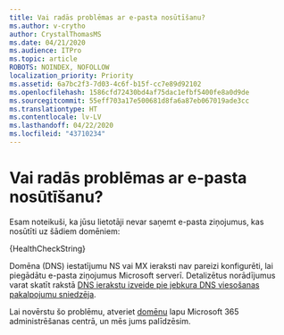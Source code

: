 ```yaml
---
title: Vai radās problēmas ar e-pasta nosūtīšanu?
ms.author: v-crytho
author: CrystalThomasMS
ms.date: 04/21/2020
ms.audience: ITPro
ms.topic: article
ROBOTS: NOINDEX, NOFOLLOW
localization_priority: Priority
ms.assetid: 6a7bc2f3-7d03-4c6f-b15f-cc7e89d92102
ms.openlocfilehash: 1586cfd72430bd4af75dac1efbf5400fe8a0d9de
ms.sourcegitcommit: 55eff703a17e500681d8fa6a87eb067019ade3cc
ms.translationtype: HT
ms.contentlocale: lv-LV
ms.lasthandoff: 04/22/2020
ms.locfileid: "43710234"
---
```

# <a name="having-email-delivery-issues"></a>Vai radās problēmas ar e-pasta nosūtīšanu?

Esam noteikuši, ka jūsu lietotāji nevar saņemt e-pasta ziņojumus, kas nosūtīti uz šādiem domēniem:
  
{HealthCheckString}
  
Domēna (DNS) iestatījumu NS vai MX ieraksti nav pareizi konfigurēti, lai piegādātu e-pasta ziņojumus Microsoft serverī. Detalizētus norādījumus varat skatīt rakstā [DNS ierakstu izveide pie jebkura DNS viesošanas pakalpojumu sniedzēja](https://docs.microsoft.com/office365/admin/get-help-with-domains/create-dns-records-at-any-dns-hosting-provider). 
  
Lai novērstu šo problēmu, atveriet [domēnu](https://admin.microsoft.com/adminportal/home#/Domains) lapu Microsoft 365 administrēšanas centrā, un mēs jums palīdzēsim. 


